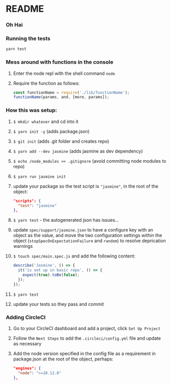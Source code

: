 # README

### Oh Hai

### Running the tests

```sh
yarn test
```

### Mess around with functions in the console

1. Enter the node repl with the shell command `node`
2. Require the function as follows:

    ```js
    const functionName = require('./lib/functionName');
    functionName(params, and, [more, params]);
    ```

### How this was setup:

1. `$ mkdir whatever` and cd into it
1. `$ yarn init -y` (adds package.json)
1. `$ git init` (adds .git folder and creates repo)
1. `$ yarn add --dev jasmine` (adds jasmine as dev dependency)
1. `$ echo /node_modules >> .gitignore` (avoid committing node modules to repo)
1. `$ yarn run jasmine init`
1. update your package so the test script is `"jasmine"`, in the root of the object:

    ```json
    "scripts": {
      "test": "jasmine"
    },
    ```

1. `$ yarn test` - the autogenerated json has issues...
1. update `spec/support/jasmine.json` to have a configure key with an object as the value, and move the two configuration settings within the object (`stopSpecOnExpectationFailure` and `random`) to resolve deprication warnings
1. `$ touch spec/main.spec.js` and add the following content:

    ```js
    describe('Jasmine', () => {
      it('is set up in basic repo', () => {
        expect(true).toBe(false);
      });
    });
    ```

1. `$ yarn test`
1. update your tests so they pass and commit

### Adding CircleCI

1. Go to your CircleCI dashboard and add a project, click `Set Up Project`
1. Follow the `Next Steps` to add the `.circleci/config.yml` file and update as necessary
1. Add the node version specified in the config file as a requirement in package.json at the root of the object, perhaps:

    ```json
    "engines": {
      "node": ">=10.12.0"
    },
    ```
